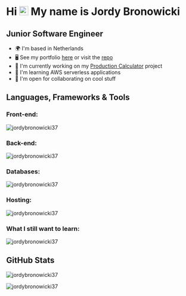 <h1>Hi <img src="https://user-images.githubusercontent.com/18350557/176309783-0785949b-9127-417c-8b55-ab5a4333674e.gif" alt="Wave emoji" height="24"/> My name is Jordy Bronowicki</h1>

<h2>Junior Software Engineer</h2>

<ul>
  <li>🌍  I'm based in Netherlands</li>
  <li>🖥️  See my portfolio <a href="https://jordy-bronowicki-portfolio.onrender.com/" target="_blank" rel="noreferrer">here</a> or visit the <a href="https://github.com/jordybronowicki37/portfolio" target="_blank" rel="noreferrer">repo</a></li>
  <li>🚀  I'm currently working on my  <a href="https://github.com/jordybronowicki37/production-calculator" target="_blank" rel="noreferrer">Production Calculator</a> project</li>
  <li>🧠  I'm learning AWS serverless applications</li>
  <li>🤝  I'm open for collaborating on cool stuff</li>
</ul>

<h2>Languages, Frameworks & Tools</h2>
<h3 align="left">Front-end:</h3>
<p align="left"> 
  <picture>
    <source media="(prefers-color-scheme: dark)" srcset="https://skillicons.dev/icons?i=js,ts,html,css,sass,vue,react,angular,redux">
    <img align="center" src="https://skillicons.dev/icons?i=js,ts,html,css,sass,vue,react,angular,redux&theme=light" alt="jordybronowicki37" />
  </picture>
</p>

<h3 align="left">Back-end:</h3>
<p align="left"> 
  <picture>
    <source media="(prefers-color-scheme: dark)" srcset="https://skillicons.dev/icons?i=cs,dotnet,java,spring,rabbitmq,python">
    <img align="center" src="https://skillicons.dev/icons?i=cs,dotnet,java,spring,rabbitmq,python&theme=light" alt="jordybronowicki37" />
  </picture>
</p>

<h3 align="left">Databases:</h3>
<p align="left"> 
  <picture>
    <source media="(prefers-color-scheme: dark)" srcset="https://skillicons.dev/icons?i=postgresql,mysql,mongodb">
    <img align="center" src="https://skillicons.dev/icons?i=postgresql,mysql,mongodb&theme=light" alt="jordybronowicki37" />
  </picture>
</p>

<h3 align="left">Hosting:</h3>
<p align="left"> 
  <picture>
    <source media="(prefers-color-scheme: dark)" srcset="https://skillicons.dev/icons?i=aws,azure,docker">
    <img align="center" src="https://skillicons.dev/icons?i=aws,azure,docker&theme=light" alt="jordybronowicki37" />
  </picture>
</p>

<h3 align="left">What I still want to learn:</h3>
<p align="left"> 
  <picture>
    <source media="(prefers-color-scheme: dark)" srcset="https://skillicons.dev/icons?i=kotlin,svelte,dart,tailwind,kubernetes,rust,go">
    <img align="center" src="https://skillicons.dev/icons?i=kotlin,svelte,dart,tailwind,kubernetes,rust,go&theme=light" alt="jordybronowicki37" />
  </picture>
</p>

<h2>GitHub Stats</h2>
<picture>
  <source media="(prefers-color-scheme: dark)" srcset="https://github-readme-stats.vercel.app/api?username=jordybronowicki37&show_icons=true&theme=radical&bg_color=0D1117&show=reviews,discussions_started,discussions_answered,prs_merged,prs_merged_percentage">
  <img align="center" src="https://github-readme-stats.vercel.app/api?username=jordybronowicki37&show_icons=true&show=reviews,discussions_started,discussions_answered,prs_merged,prs_merged_percentage" alt="jordybronowicki37" />
</picture>

<p> </p>

<picture>
  <source media="(prefers-color-scheme: dark)" srcset="https://github-readme-stats.vercel.app/api/top-langs?username=jordybronowicki37&show_icons=true&locale=en&layout=compact&theme=radical&bg_color=0D1117">
  <img align="center" src="https://github-readme-stats.vercel.app/api/top-langs?username=jordybronowicki37&show_icons=true&locale=en&layout=compact" alt="jordybronowicki37" />
</picture>

<p> </p>

<!--
<p align="left" hidden> <img src="https://komarev.com/ghpvc/?username=jordybronowicki37&label=Profile%20views&color=0e75b6&style=for-the-badge" alt="jordybronowicki37" /> </p>
-->
